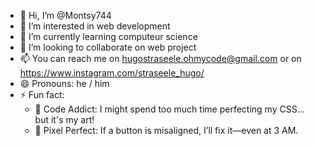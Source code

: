 - 👋 Hi, I’m @Montsy744
- 👀 I’m interested in web development
- 🌱 I’m currently learning computeur science 
- 💞️ I’m looking to collaborate on web project
- 📫 You can reach me on hugostraseele.ohmycode@gmail.com or on https://www.instagram.com/straseele_hugo/
- 😄 Pronouns: he / him
- ⚡ Fun fact:
  - 🧪 Code Addict: I might spend too much time perfecting my CSS... but it's my art!
  - 🎯 Pixel Perfect: If a button is misaligned, I’ll fix it—even at 3 AM.

<!---
Montsy744/Montsy744 is a ✨ special ✨ repository because its `README.md` (this file) appears on your GitHub profile.
You can click the Preview link to take a look at your changes.
--->
